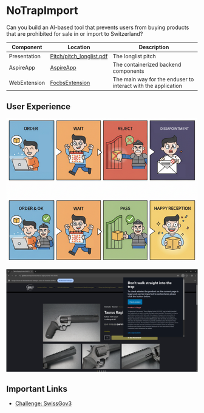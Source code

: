 # NoTrapImport
Can you build an AI-based tool that prevents users from buying products that are prohibited for sale in or import to Switzerland?

| Component     | Location | Description |
|-------------------|--------------------------|----------------------|
| Presentation  | [Pitch/pitch_longlist.pdf](https://github.com/tgemvz/NoTrapImport/blob/main/Pitch/pitch_longlist.pdf) | The longlist pitch |
| AspireApp | [AspireApp](https://github.com/tgemvz/NoTrapImport/tree/main/AspireApp) | The containerized backend components |
| WebExtension | [FocbsExtension](https://github.com/tgemvz/NoTrapImport/tree/main/ChromeExtension/FocbsExtension) | The main way for the enduser to interact with the application |

## User Experience

![use case process](./Doc/order_process_checked.png)

![example usage of the web extension](./Doc/example_usage.png)



## Important Links

- [Challenge: SwissGov3](https://zh.swiss-ai-weeks.ch/challenges/swissgov3)

